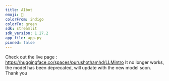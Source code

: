 ```yaml
---
title: AIbot
emoji: 🏃
colorFrom: indigo
colorTo: green
sdk: streamlit
sdk_version: 1.27.2
app_file: app.py
pinned: false
---
```


Check out the live page : https://huggingface.co/spaces/purushothamhd/LLMintro
It no longer works, the model has been deprecated, will update with the new model soon.
                Thank you
